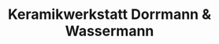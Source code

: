---
title: "Keramikwerkstatt Dorrmann & Wassermann"
url: /coburg/keramikwerkstatt-dorrmann-und-wassermann/
shop: Küchen
---